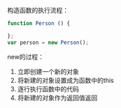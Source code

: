 

构造函数的执行流程：

```js
function Person () {

};
var person = new Person();
```

new的过程：

1. 立即创建一个新的对象
2. 将新建的对象设置成为函数中的this
3. 逐行执行函数中的代码
4. 将新建的对象作为返回值返回